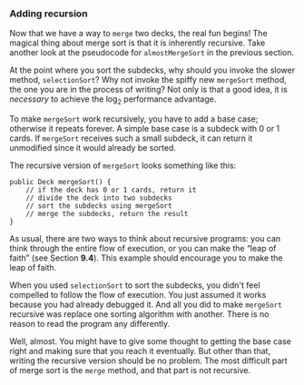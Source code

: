 ###  Adding recursion


Now that we have a way to `merge` two decks, the real fun begins!
The magical thing about merge sort is that it is inherently recursive.
Take another look at the pseudocode for `almostMergeSort` in the previous section.

At the point where you sort the subdecks, why should you invoke the slower method, `selectionSort`?
Why not invoke the spiffy new `mergeSort` method, the one you are in the process of writing?
Not only is that a good idea, it is *necessary* to achieve the $\log_2$ performance advantage.

To make `mergeSort` work recursively, you have to add a base case; otherwise it repeats forever.
A simple base case is a subdeck with 0 or 1 cards.
If `mergeSort` receives such a small subdeck, it can return it unmodified since it would already be sorted.

The recursive version of `mergeSort` looks something like this:

```code
public Deck mergeSort() {
    // if the deck has 0 or 1 cards, return it
    // divide the deck into two subdecks
    // sort the subdecks using mergeSort
    // merge the subdecks, return the result
}
```


As usual, there are two ways to think about recursive programs: you can think through the entire flow of execution, or you can make the “leap of faith” (see Section **9.4**).
This example should encourage you to make the leap of faith.

When you used `selectionSort` to sort the subdecks, you didn't feel compelled to follow the flow of execution.
You just assumed it works because you had already debugged it.
And all you did to make `mergeSort` recursive was replace one sorting algorithm with another.
There is no reason to read the program any differently.

Well, almost.
You might have to give some thought to getting the base case right and making sure that you reach it eventually.
But other than that, writing the recursive version should be no problem.
The most difficult part of merge sort is the `merge` method, and that part is not recursive.